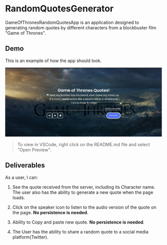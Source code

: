 # RandomQuotesGenerator

GameOfThronesRandomQuotesApp is an application designed to generating random quotes by different characters from a blockbuster film "Game of Thrones".

## Demo

This is an example of how the app should look.

![demo image](images/Screenshot%20from%202022-09-02%2017-55-38.png)

> To view in VSCode, right click on the README.md file and select "Open Preview".


## Deliverables

As a user, I can:

1. See the quote received from the server, including its Character name. The user also has the ability to generate a new quote when the page loads.
   
2. Click on the speaker icon to listen to the audio version of the quote on the page. **No persistence is needed**.

3. Ability to Copy and paste new quote. **No
   persistence is needed**.
   
4. The User has the ability to share a random quote to a social media platform(Twitter).


